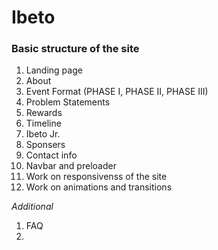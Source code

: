 # Ibeto 


### Basic structure of the site

1. Landing page
2. About
3. Event Format (PHASE I, PHASE II, PHASE III)
4. Problem Statements
5. Rewards
6. Timeline
7. Ibeto Jr.
8. Sponsers
9. Contact info
10. Navbar and preloader
11. Work on responsivenss of the site
12. Work on animations and transitions

*Additional* 
1. FAQ
2. 
